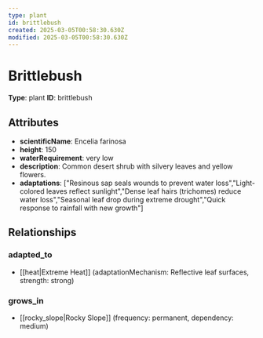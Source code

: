 ```yaml
---
type: plant
id: brittlebush
created: 2025-03-05T00:58:30.630Z
modified: 2025-03-05T00:58:30.630Z
---
```


# Brittlebush

**Type**: plant
**ID**: brittlebush

## Attributes

- **scientificName**: Encelia farinosa
- **height**: 150
- **waterRequirement**: very low
- **description**: Common desert shrub with silvery leaves and yellow flowers.
- **adaptations**: ["Resinous sap seals wounds to prevent water loss","Light-colored leaves reflect sunlight","Dense leaf hairs (trichomes) reduce water loss","Seasonal leaf drop during extreme drought","Quick response to rainfall with new growth"]

## Relationships

### adapted_to

- [[heat|Extreme Heat]] (adaptationMechanism: Reflective leaf surfaces, strength: strong)

### grows_in

- [[rocky_slope|Rocky Slope]] (frequency: permanent, dependency: medium)

